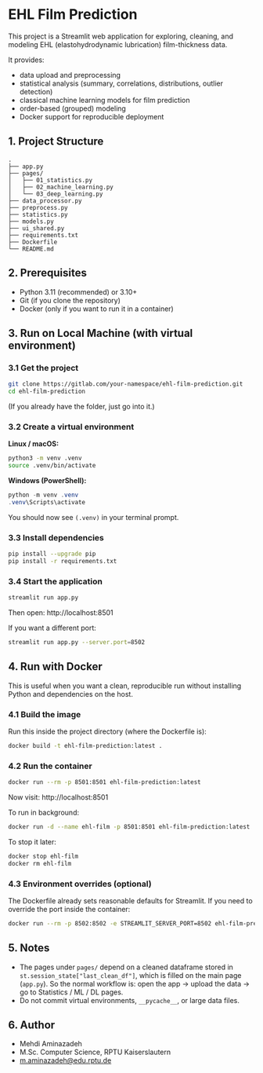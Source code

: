 # EHL Film Prediction

This project is a Streamlit web application for exploring, cleaning, and modeling EHL (elastohydrodynamic lubrication) film-thickness data.

It provides:
- data upload and preprocessing
- statistical analysis (summary, correlations, distributions, outlier detection)
- classical machine learning models for film prediction
- order-based (grouped) modeling
- Docker support for reproducible deployment

## 1. Project Structure

```text
.
├── app.py
├── pages/
│   ├── 01_statistics.py
│   ├── 02_machine_learning.py
│   └── 03_deep_learning.py
├── data_processor.py
├── preprocess.py
├── statistics.py
├── models.py
├── ui_shared.py
├── requirements.txt
├── Dockerfile
└── README.md
```

## 2. Prerequisites

- Python 3.11 (recommended) or 3.10+
- Git (if you clone the repository)
- Docker (only if you want to run it in a container)

## 3. Run on Local Machine (with virtual environment)

### 3.1 Get the project

```bash
git clone https://gitlab.com/your-namespace/ehl-film-prediction.git
cd ehl-film-prediction
```

(If you already have the folder, just go into it.)

### 3.2 Create a virtual environment

**Linux / macOS:**

```bash
python3 -m venv .venv
source .venv/bin/activate
```

**Windows (PowerShell):**

```powershell
python -m venv .venv
.venv\Scripts\activate
```

You should now see `(.venv)` in your terminal prompt.

### 3.3 Install dependencies

```bash
pip install --upgrade pip
pip install -r requirements.txt
```

### 3.4 Start the application

```bash
streamlit run app.py
```

Then open: http://localhost:8501

If you want a different port:

```bash
streamlit run app.py --server.port=8502
```

## 4. Run with Docker

This is useful when you want a clean, reproducible run without installing Python and dependencies on the host.

### 4.1 Build the image

Run this inside the project directory (where the Dockerfile is):

```bash
docker build -t ehl-film-prediction:latest .
```

### 4.2 Run the container

```bash
docker run --rm -p 8501:8501 ehl-film-prediction:latest
```

Now visit: http://localhost:8501

To run in background:

```bash
docker run -d --name ehl-film -p 8501:8501 ehl-film-prediction:latest
```

To stop it later:

```bash
docker stop ehl-film
docker rm ehl-film
```

### 4.3 Environment overrides (optional)

The Dockerfile already sets reasonable defaults for Streamlit. If you need to override the port inside the container:

```bash
docker run --rm -p 8502:8502 -e STREAMLIT_SERVER_PORT=8502 ehl-film-prediction:latest
```

## 5. Notes

- The pages under `pages/` depend on a cleaned dataframe stored in `st.session_state["last_clean_df"]`, which is filled on the main page (`app.py`). So the normal workflow is: open the app → upload the data → go to Statistics / ML / DL pages.
- Do not commit virtual environments, `__pycache__`, or large data files.

## 6. Author

- Mehdi Aminazadeh
- M.Sc. Computer Science, RPTU Kaiserslautern
- m.aminazadeh@edu.rptu.de
